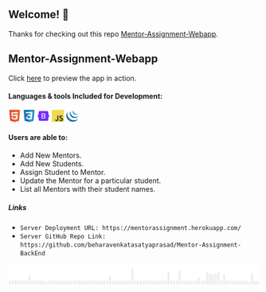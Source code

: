 ## Welcome! 👋

Thanks for checking out this repo [Mentor-Assignment-Webapp](https://github.com/beharavenkatasatyaprasad/Mentor-Assignment-Webapp/).

## Mentor-Assignment-Webapp

Click [here](https://mentor-assignment-webapp.netlify.app/) to preview the app in action.

#### Languages & tools Included for Development:

<code><img height="25" src="https://github.com/devicons/devicon/blob/master/icons/html5/html5-original.svg" alt="html5"></code>
<code><img height="25" src="https://github.com/devicons/devicon/blob/master/icons/css3/css3-original.svg" alt="css3"></code>
<code><img height="25" src="https://github.com/devicons/devicon/blob/master/icons/bootstrap/bootstrap-plain.svg" alt="bootstrap"></code>
<code><img height="25" src="https://github.com/devicons/devicon/blob/master/icons/javascript/javascript-original.svg" alt="javascript"></code>
<code><img height="25" src="https://github.com/devicons/devicon/blob/master/icons/jquery/jquery-original.svg" alt="jquery"></code>

#### Users are able to:
- Add New Mentors.
- Add New Students.
- Assign Student to Mentor.
- Update the Mentor for a particular student.
- List all Mentors with their student names.

##### Links
 - ``Server Deployment URL: https://mentorassignment.herokuapp.com/``
 - ``Server GitHub Repo Link: https://github.com/beharavenkatasatyaprasad/Mentor-Assignment-BackEnd``
 
<img  src="https://github.com/beharavenkatasatyaprasad/beharavenkatasatyaprasad/blob/main/gifs/bars.gif" alt=""/>
